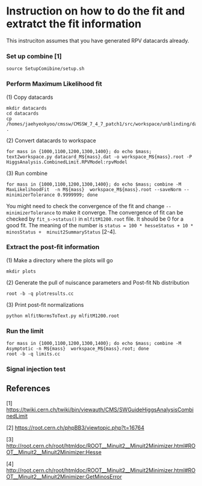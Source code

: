 Instruction on how to do the fit and extratct the fit information
=== 

This instruciton assumes that you have generated RPV datacards already.

### Set up combine [1] 

```
source SetupComibine/setup.sh
```

### Perform Maximum Likelihood fit  

(1) Copy datacards   
```
mkdir datacards 
cd datacards 
cp /homes/jaehyeokyoo/cmssw/CMSSW_7_4_7_patch1/src/workspace/unblinding/datacard_M1200.dat . 
```

(2) Convert datacards to workspace  
```
for mass in {1000,1100,1200,1300,1400}; do echo $mass; text2workspace.py datacard_M${mass}.dat -o workspace_M${mass}.root -P HiggsAnalysis.CombinedLimit.RPVModel:rpvModel
```

(3) Run combine 
```
for mass in {1000,1100,1200,1300,1400}; do echo $mass; combine -M MaxLikelihoodFit  -n M${mass}  workspace_M${mass}.root --saveNorm --minimizerTolerance 0.9999999; done
```
You might need to check the convergence of the fit and change `--minimizerTolerance` to make it converge. The convergence of fit can be checked by `fit_s->status()` in `mlfitM1200.root` file. It should be 0 for a good fit. The meaning of the number is `status = 100 * hesseStatus + 10 * minosStatus +  minuit2SummaryStatus` [2-4].

### Extract the post-fit information  

(1) Make a directory where the plots will go
```
mkdir plots
```
(2) Generate the pull of nuiscance parameters and Post-fit Nb distribution 
```
root -b -q plotresults.cc
```
(3) Print post-fit normalizations
```
python mlfitNormsToText.py mlfitM1200.root
```

### Run the limit 

```
for mass in {1000,1100,1200,1300,1400}; do echo $mass; combine -M Asymptotic -n M${mass}  workspace_M${mass}.root; done
root -b -q limits.cc
```

### Signal injection test


## References
[1]  https://twiki.cern.ch/twiki/bin/viewauth/CMS/SWGuideHiggsAnalysisCombinedLimit

[2] https://root.cern.ch/phpBB3/viewtopic.php?t=16764

[3] http://root.cern.ch/root/htmldoc/ROOT__Minuit2__Minuit2Minimizer.html#ROOT__Minuit2__Minuit2Minimizer:Hesse

[4] http://root.cern.ch/root/htmldoc/ROOT__Minuit2__Minuit2Minimizer.html#ROOT__Minuit2__Minuit2Minimizer:GetMinosError
